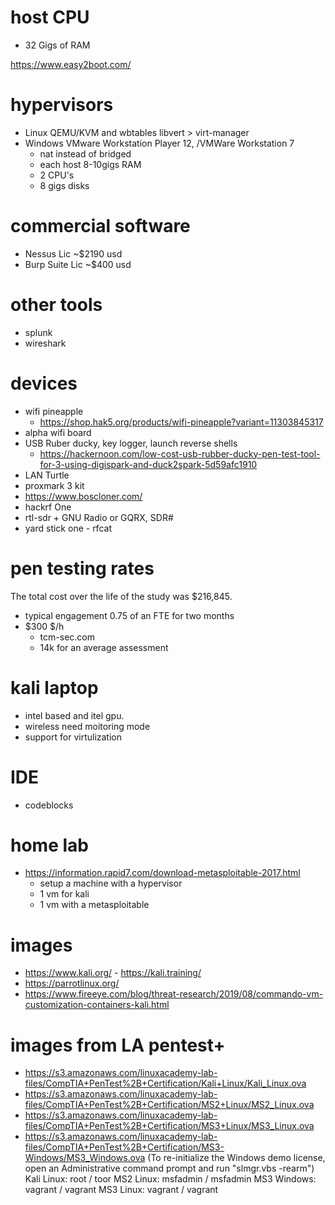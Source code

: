 # host CPU
- 32 Gigs of RAM 

https://www.easy2boot.com/

# hypervisors
- Linux QEMU/KVM and wbtables libvert > virt-manager
- Windows VMware Workstation Player 12, /VMWare Workstation 7
  - nat instead of bridged
  - each host 8-10gigs RAM
  - 2 CPU's
  - 8 gigs disks
  
# commercial software
- Nessus Lic      ~$2190 usd
- Burp Suite Lic  ~$400 usd

# other tools
- splunk
- wireshark

# devices
- wifi pineapple
  - https://shop.hak5.org/products/wifi-pineapple?variant=11303845317
- alpha wifi board
- USB Ruber ducky, key logger, launch reverse shells
  - https://hackernoon.com/low-cost-usb-rubber-ducky-pen-test-tool-for-3-using-digispark-and-duck2spark-5d59afc1910
- LAN Turtle
- proxmark 3 kit
- https://www.boscloner.com/
- hackrf One
- rtl-sdr + GNU Radio or GQRX, SDR# 
- yard stick one - rfcat

# pen testing rates
The total cost over the life of the
study was $216,845.
- typical engagement 0.75 of an FTE for two months
- $300 $/h
  - tcm-sec.com
  - 14k for an average assessment

# kali laptop
- intel based and itel gpu.
- wireless need moitoring mode
- support for virtulization

# IDE
- codeblocks

# home lab
- https://information.rapid7.com/download-metasploitable-2017.html
  - setup a machine with a hypervisor
  - 1 vm for kali
  - 1 vm with a metasploitable

# images
- https://www.kali.org/ - https://kali.training/ 
- https://parrotlinux.org/
- https://www.fireeye.com/blog/threat-research/2019/08/commando-vm-customization-containers-kali.html

# images from LA pentest+
- https://s3.amazonaws.com/linuxacademy-lab-files/CompTIA+PenTest%2B+Certification/Kali+Linux/Kali_Linux.ova
- https://s3.amazonaws.com/linuxacademy-lab-files/CompTIA+PenTest%2B+Certification/MS2+Linux/MS2_Linux.ova
- https://s3.amazonaws.com/linuxacademy-lab-files/CompTIA+PenTest%2B+Certification/MS3+Linux/MS3_Linux.ova
- https://s3.amazonaws.com/linuxacademy-lab-files/CompTIA+PenTest%2B+Certification/MS3-Windows/MS3_Windows.ova (To re-initialize the Windows demo license, open an Administrative command prompt and run "slmgr.vbs -rearm")
Kali Linux: root / toor
MS2 Linux: msfadmin / msfadmin
MS3 Windows: vagrant / vagrant
MS3 Linux: vagrant / vagrant